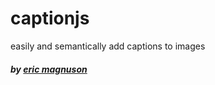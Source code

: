 captionjs
=========

easily and semantically add captions to images

##### *by [eric magnuson](http://ericmagnuson.me)*
